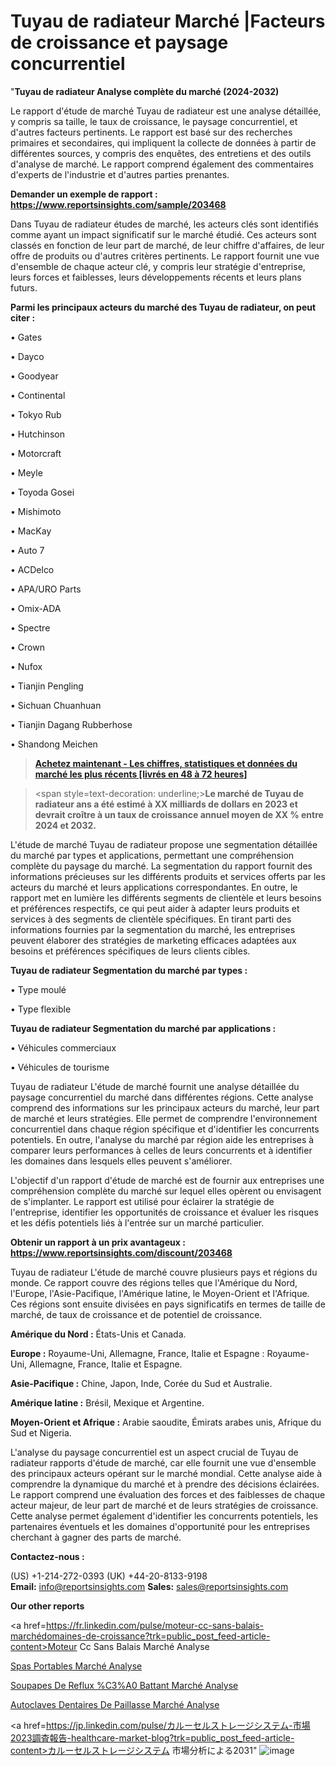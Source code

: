# Tuyau de radiateur Marché |Facteurs de croissance et paysage concurrentiel

"<strong>Tuyau de radiateur Analyse complète du marché (2024-2032)</strong>

Le rapport d'étude de marché Tuyau de radiateur est une analyse détaillée, y compris sa taille, le taux de croissance, le paysage concurrentiel, et d'autres facteurs pertinents. Le rapport est basé sur des recherches primaires et secondaires, qui impliquent la collecte de données à partir de différentes sources, y compris des enquêtes, des entretiens et des outils d'analyse de marché. Le rapport comprend également des commentaires d'experts de l'industrie et d'autres parties prenantes.

<strong>Demander un exemple de rapport : </strong><strong><a href=https://www.reportsinsights.com/sample/203468>https://www.reportsinsights.com/sample/203468</a></strong>

Dans Tuyau de radiateur études de marché, les acteurs clés sont identifiés comme ayant un impact significatif sur le marché étudié. Ces acteurs sont classés en fonction de leur part de marché, de leur chiffre d'affaires, de leur offre de produits ou d'autres critères pertinents. Le rapport fournit une vue d'ensemble de chaque acteur clé, y compris leur stratégie d'entreprise, leurs forces et faiblesses, leurs développements récents et leurs plans futurs.

<strong>Parmi les principaux acteurs du marché des Tuyau de radiateur, on peut citer :</strong>

• Gates

• Dayco

• Goodyear

• Continental

• Tokyo Rub

• Hutchinson

• Motorcraft

• Meyle

• Toyoda Gosei

• Mishimoto

• MacKay

• Auto 7

• ACDelco

• APA/URO Parts

• Omix-ADA

• Spectre

• Crown

• Nufox

• Tianjin Pengling

• Sichuan Chuanhuan

• Tianjin Dagang Rubberhose

• Shandong Meichen

<blockquote><a href=https://reportsinsights.com/buynow/203468><span style=text-decoration: underline;><strong>Achetez maintenant - Les chiffres, statistiques et données du marché les plus récents [livrés en 48 à 72 heures]</strong></span></a></blockquote>
<blockquote>
<div class=group w-full text-gray-800 dark:text-gray-100 border-b border-black/10 dark:border-gray-900/50 bg-gray-50 dark:bg-[#444654]>
<div class=flex p-4 gap-4 text-base md:gap-6 md:max-w-2xl lg:max-w-xl xl:max-w-3xl md:py-6 lg:px-0 m-auto>
<div class=relative flex flex-col w-[calc(100%-50px)] gap-1 md:gap-3 lg:w-[calc(100%-115px)]>
<div class=flex flex-grow flex-col gap-3>
<div class=min-h-[20px] flex flex-col items-start gap-4 whitespace-pre-wrap break-words>
<div class=result-streaming markdown prose w-full break-words dark:prose-invert light>

<span style=text-decoration: underline;><strong>Le marché de Tuyau de radiateur ans a été estimé à XX milliards de dollars en 2023 et devrait croître à un taux de croissance annuel moyen de XX % entre 2024 et 2032.</strong></span>

</div>
</div>
</div>
</div>
</div>
</div></blockquote>
L'étude de marché Tuyau de radiateur propose une segmentation détaillée du marché par types et applications, permettant une compréhension complète du paysage du marché. La segmentation du rapport fournit des informations précieuses sur les différents produits et services offerts par les acteurs du marché et leurs applications correspondantes. En outre, le rapport met en lumière les différents segments de clientèle et leurs besoins et préférences respectifs, ce qui peut aider à adapter leurs produits et services à des segments de clientèle spécifiques. En tirant parti des informations fournies par la segmentation du marché, les entreprises peuvent élaborer des stratégies de marketing efficaces adaptées aux besoins et préférences spécifiques de leurs clients cibles.

<strong>Tuyau de radiateur Segmentation du marché par types :</strong>

• Type moulé

• Type flexible

<strong>Tuyau de radiateur Segmentation du marché par applications :</strong>

• Véhicules commerciaux

• Véhicules de tourisme

Tuyau de radiateur L'étude de marché fournit une analyse détaillée du paysage concurrentiel du marché dans différentes régions. Cette analyse comprend des informations sur les principaux acteurs du marché, leur part de marché et leurs stratégies. Elle permet de comprendre l'environnement concurrentiel dans chaque région spécifique et d'identifier les concurrents potentiels. En outre, l'analyse du marché par région aide les entreprises à comparer leurs performances à celles de leurs concurrents et à identifier les domaines dans lesquels elles peuvent s'améliorer.

L'objectif d'un rapport d'étude de marché est de fournir aux entreprises une compréhension complète du marché sur lequel elles opèrent ou envisagent de s'implanter. Le rapport est utilisé pour éclairer la stratégie de l'entreprise, identifier les opportunités de croissance et évaluer les risques et les défis potentiels liés à l'entrée sur un marché particulier.

<strong>Obtenir un rapport à un prix avantageux : <a href=https://www.reportsinsights.com/discount/203468>https://www.reportsinsights.com/discount/203468</a></strong>

Tuyau de radiateur L'étude de marché couvre plusieurs pays et régions du monde. Ce rapport couvre des régions telles que l'Amérique du Nord, l'Europe, l'Asie-Pacifique, l'Amérique latine, le Moyen-Orient et l'Afrique. Ces régions sont ensuite divisées en pays significatifs en termes de taille de marché, de taux de croissance et de potentiel de croissance.

<strong>Amérique du Nord :</strong> États-Unis et Canada.

<strong>Europe :</strong> Royaume-Uni, Allemagne, France, Italie et Espagne : Royaume-Uni, Allemagne, France, Italie et Espagne.

<strong>Asie-Pacifique :</strong> Chine, Japon, Inde, Corée du Sud et Australie.

<strong>Amérique latine :</strong> Brésil, Mexique et Argentine.

<strong>Moyen-Orient et Afrique :</strong> Arabie saoudite, Émirats arabes unis, Afrique du Sud et Nigeria.

L'analyse du paysage concurrentiel est un aspect crucial de Tuyau de radiateur rapports d'étude de marché, car elle fournit une vue d'ensemble des principaux acteurs opérant sur le marché mondial. Cette analyse aide à comprendre la dynamique du marché et à prendre des décisions éclairées. Le rapport comprend une évaluation des forces et des faiblesses de chaque acteur majeur, de leur part de marché et de leurs stratégies de croissance. Cette analyse permet également d'identifier les concurrents potentiels, les partenaires éventuels et les domaines d'opportunité pour les entreprises cherchant à gagner des parts de marché.

<strong>Contactez-nous :</strong>

(US) +1-214-272-0393
(UK) +44-20-8133-9198
<strong>Email:</strong> <a>info@reportsinsights.com</a>
<strong>Sales:</strong> <a>sales@reportsinsights.com</a>

<strong>Our other reports</strong>

<a href=https://fr.linkedin.com/pulse/moteur-cc-sans-balais-marchédomaines-de-croissance?trk=public_post_feed-article-content>Moteur Cc Sans Balais Marché Analyse</a>

<a href=https://www.linkedin.com/pulse/spas-portables-march%C3%A9-analyse-historique-actuelle-rvpmf/>Spas Portables Marché Analyse</a>

<a href=https://www.linkedin.com/pulse/soupapes-de-reflux-%C3%A0-battant-march%C3%A9s-perspectives-8sldf/>Soupapes De Reflux %C3%A0 Battant Marché Analyse</a>

<a href=https://www.linkedin.com/pulse/autoclaves-dentaires-de-paillasse-march%C3%A9-itaof/>Autoclaves Dentaires De Paillasse Marché Analyse</a>

<a href=https://jp.linkedin.com/pulse/カルーセルストレージシステム-市場2023調査報告-healthcare-market-blog?trk=public_post_feed-article-content>カルーセルストレージシステム 市場分析による2031</a>"
![image](https://github.com/daminid12/RImarketTech/assets/158430485/4b22fe80-698a-4f65-b487-42079f79651d)
